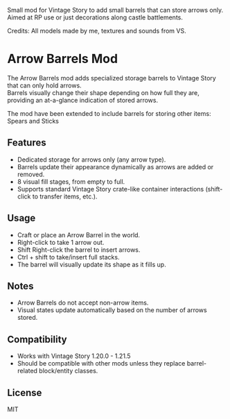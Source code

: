 

Small mod for Vintage Story to add small barrels that can store arrows only. Aimed at RP use or just decorations along castle battlements.

Credits: All models made by me, textures and sounds from VS.

# Arrow Barrels Mod

The Arrow Barrels mod adds specialized storage barrels to Vintage Story that can only hold arrows.  
Barrels visually change their shape depending on how full they are, providing an at-a-glance indication of stored arrows.

The mod have been extended to include barrels for storing other items:  Spears and Sticks

## Features
- Dedicated storage for arrows only (any arrow type).
- Barrels update their appearance dynamically as arrows are added or removed.
- 8 visual fill stages, from empty to full.
- Supports standard Vintage Story crate-like container interactions (shift-click to transfer items, etc.).

## Usage
- Craft or place an Arrow Barrel in the world.
- Right-click to take 1 arrow out.
- Shift Right-click the barrel to insert arrows.
- Ctrl + shift to take/insert full stacks.
- The barrel will visually update its shape as it fills up.

## Notes
- Arrow Barrels do not accept non-arrow items.
- Visual states update automatically based on the number of arrows stored.

## Compatibility
- Works with Vintage Story 1.20.0 - 1.21.5
- Should be compatible with other mods unless they replace barrel-related block/entity classes.

## License
MIT
